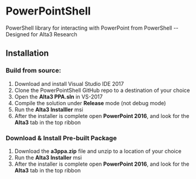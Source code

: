 # PowerPointShell
PowerShell library for interacting with PowerPoint from PowerShell -- Designed for Alta3 Research

## Installation
### Build from source:
1. Download and install Visual Studio IDE 2017
2. Clone the PowerPointShell GitHub repo to a destination of your choice
3. Open the **Alta3 PPA.sln** in VS-2017
4. Compile the solution under **Release** mode (not debug mode)
5. Run the **Alta3 Installler** msi
6. After the installer is complete open **PowerPoint 2016**, and look for the **Alta3** tab in the top ribbon

### Download & Install Pre-built Package
1. Download the **a3ppa.zip** file and unzip to a location of your choice
2. Run the **Alta3 Installer** msi
3. After the installer is complete open **PowerPoint 2016**, and look for the **Alta3** tab in the top ribbon

